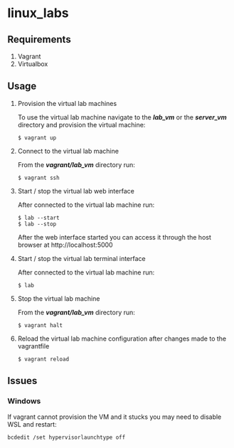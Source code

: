 # linux_labs

## Requirements

1. Vagrant
2. Virtualbox

## Usage

1. Provision the virtual lab machines

    To use the virtual lab machine navigate to the ***lab_vm*** or the ***server_vm*** directory and provision the virtual machine:

    ```
    $ vagrant up
    ```

2. Connect to the virtual lab machine

    From the ***vagrant/lab_vm*** directory run:

    ```
    $ vagrant ssh
    ```

3. Start / stop the virtual lab web interface

    After connected to the virtual lab machine run:

    ```
    $ lab --start
    $ lab --stop
    ```

    After the web interface started you can access it through the host browser at http://localhost:5000


4. Start / stop the virtual lab terminal interface

    After connected to the virtual lab machine run:

    ```
    $ lab
    ```

5. Stop the virtual lab machine

    From the ***vagrant/lab_vm*** directory run:

    ```
    $ vagrant halt
    ```

6. Reload the virtual lab machine configuration after changes made to the vagrantfile

    ```
    $ vagrant reload
    ```

## Issues

### Windows

If vagrant cannot provision the VM and it stucks you may need to disable WSL and restart:

```
bcdedit /set hypervisorlaunchtype off
```
